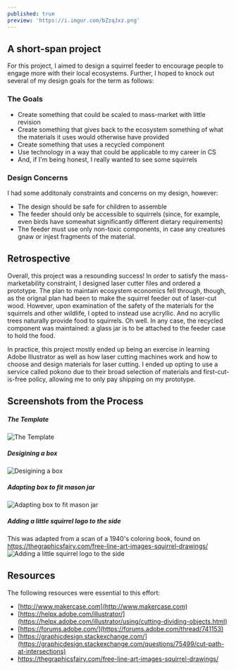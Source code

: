 ```yaml
---
published: true
preview: 'https://i.imgur.com/bZzqJxz.png'
---
```

## A short-span project
For this project, I aimed to design a squirrel feeder to encourage people to engage more with their local ecosystems. Further, I hoped to knock out several of my design goals for the term as follows:

### The Goals

- Create something that could be scaled to mass-market with little revision
- Create something that gives back to the ecosystem something of what the materials it uses would otherwise have provided
- Create something that uses a recycled component
- Use technology in a way that could be applicable to my career in CS
- And, if I'm being honest, I really wanted to see some squirrels

### Design Concerns
I had some additonaly constraints and concerns on my design, however:
- The design should be safe for children to assemble
- The feeder should only be accessible to squirrels (since, for example, even birds have somewhat significantly different dietary requirements)
- The feeder must use only non-toxic components, in case any creatures gnaw or injest fragments of the material.

## Retrospective
Overall, this project was a resounding success! In order to satisfy the mass-marketability constraint, I designed laser cutter files and ordered a prototype. The plan to maintain ecosystem economics fell through, though, as the orignal plan had been to make the squirrel feeder out of laser-cut wood. However, upon examination of the safety of the materials for the squirrels and other wildlife, I opted to instead use acryllic. And no acryllic trees naturally provide food to squirrels. Oh well. In any case, the recycled component was maintained: a glass jar is to be attached to the feeder case to hold the food.

In practice, this project mostly ended up being an exercise in learning Adobe Illustrator as well as how laser cutting machines work and how to choose and design materials for laser cutting. I ended up opting to use a service called pokono due to their broad selection of materials and first-cut-is-free policy, allowing me to only pay shipping on my prototype.

## Screenshots from the Process
##### The Template
![The Template](https://i.imgur.com/kseTy92.png)
##### Desigining a box
![Desigining a box](https://i.imgur.com/PKdtg94.png)
##### Adapting box to fit mason jar
![Adapting box to fit mason jar](https://i.imgur.com/KMLerRy.png)
##### Adding a little squirrel logo to the side
This was adapted from a scan of a 1940's coloring book, found on https://thegraphicsfairy.com/free-line-art-images-squirrel-drawings/
![Adding a little squirrel logo to the side](https://i.imgur.com/bZzqJxz.png)

## Resources
The following resources were essential to this effort:
- [http://www.makercase.com](http://www.makercase.com)
- [https://helpx.adobe.com/illustrator/](https://helpx.adobe.com/illustrator/using/cutting-dividing-objects.html)
- [https://forums.adobe.com/](https://forums.adobe.com/thread/741153)
- [https://graphicdesign.stackexchange.com/](https://graphicdesign.stackexchange.com/questions/75499/cut-path-at-intersections)
- https://thegraphicsfairy.com/free-line-art-images-squirrel-drawings/